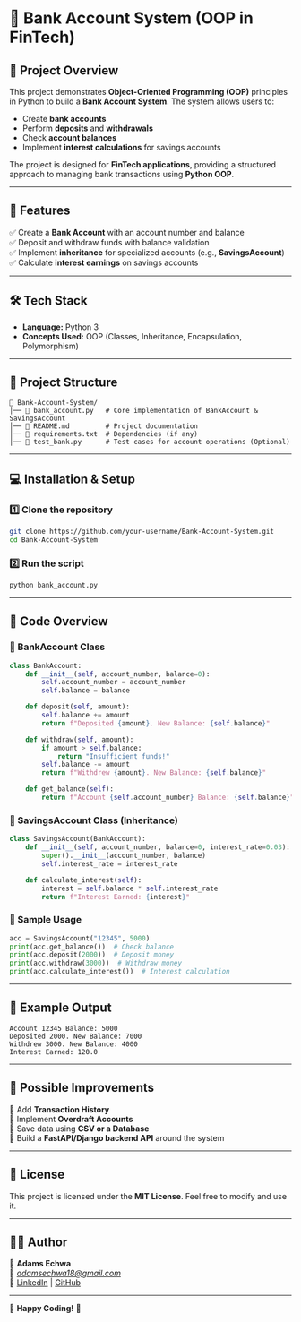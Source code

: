 # **🏦 Bank Account System (OOP in FinTech)**

## **📌 Project Overview**
This project demonstrates **Object-Oriented Programming (OOP)** principles in Python to build a **Bank Account System**. The system allows users to:
- Create **bank accounts**
- Perform **deposits** and **withdrawals**
- Check **account balances**
- Implement **interest calculations** for savings accounts

The project is designed for **FinTech applications**, providing a structured approach to managing bank transactions using **Python OOP**.

---

## **🚀 Features**
✅ Create a **Bank Account** with an account number and balance  
✅ Deposit and withdraw funds with balance validation  
✅ Implement **inheritance** for specialized accounts (e.g., **SavingsAccount**)  
✅ Calculate **interest earnings** on savings accounts  

---

## **🛠 Tech Stack**
- **Language:** Python 3  
- **Concepts Used:** OOP (Classes, Inheritance, Encapsulation, Polymorphism)  

---

## **📂 Project Structure**
```
📁 Bank-Account-System/
│── 📄 bank_account.py   # Core implementation of BankAccount & SavingsAccount
│── 📄 README.md         # Project documentation
│── 📄 requirements.txt  # Dependencies (if any)
│── 📄 test_bank.py      # Test cases for account operations (Optional)
```

---

## **💻 Installation & Setup**
### **1️⃣ Clone the repository**
```sh
git clone https://github.com/your-username/Bank-Account-System.git
cd Bank-Account-System
```

### **2️⃣ Run the script**
```sh
python bank_account.py
```

---

## **📜 Code Overview**

### **🔹 BankAccount Class**
```python
class BankAccount:
    def __init__(self, account_number, balance=0):
        self.account_number = account_number
        self.balance = balance

    def deposit(self, amount):
        self.balance += amount
        return f"Deposited {amount}. New Balance: {self.balance}"

    def withdraw(self, amount):
        if amount > self.balance:
            return "Insufficient funds!"
        self.balance -= amount
        return f"Withdrew {amount}. New Balance: {self.balance}"

    def get_balance(self):
        return f"Account {self.account_number} Balance: {self.balance}"
```

### **🔹 SavingsAccount Class (Inheritance)**
```python
class SavingsAccount(BankAccount):
    def __init__(self, account_number, balance=0, interest_rate=0.03):
        super().__init__(account_number, balance)
        self.interest_rate = interest_rate

    def calculate_interest(self):
        interest = self.balance * self.interest_rate
        return f"Interest Earned: {interest}"
```

### **🔹 Sample Usage**
```python
acc = SavingsAccount("12345", 5000)
print(acc.get_balance())  # Check balance
print(acc.deposit(2000))  # Deposit money
print(acc.withdraw(3000))  # Withdraw money
print(acc.calculate_interest())  # Interest calculation
```

---

## **📌 Example Output**
```
Account 12345 Balance: 5000
Deposited 2000. New Balance: 7000
Withdrew 3000. New Balance: 4000
Interest Earned: 120.0
```

---

## **🔧 Possible Improvements**
🔹 Add **Transaction History**  
🔹 Implement **Overdraft Accounts**  
🔹 Save data using **CSV or a Database**  
🔹 Build a **FastAPI/Django backend API** around the system  

---

## **📜 License**
This project is licensed under the **MIT License**. Feel free to modify and use it.  

---

## **👨‍💻 Author**
👤 **Adams Echwa**  
📧 *adamsechwa18@gmail.com*  
🔗 [LinkedIn](https://www.linkedin.com/in/your-profile) | [GitHub](https://github.com/your-username)  

---

🚀 **Happy Coding!** 🚀

